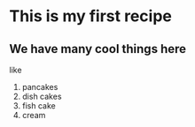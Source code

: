 # This is my first recipe
## We have many cool things here
like
1. pancakes
2. dish cakes
3. fish cake
4. cream

